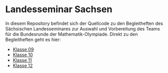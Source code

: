 # Landesseminar Sachsen
In diesem Repository befindet sich der Quellcode zu den Begleitheften des Sächsischen Landesseminares zur Auswahl und Vorbereitung des Teams für die Bundesrunde der Mathematik-Olympiade. Direkt zu den Begleitheften geht es hier:
- [Klasse 09](https://florianadler.github.io/Landesseminar-Sachsen/LS-Heft-09_2024.pdf)
- [Klasse 10](https://florianadler.github.io/Landesseminar-Sachsen/LS-Heft-10_2024.pdf)
- [Klasse 11](https://florianadler.github.io/Landesseminar-Sachsen/LS-Heft-11_2024.pdf)
- [Klasse 12](https://florianadler.github.io/Landesseminar-Sachsen/LS-Heft-12_2024.pdf)
